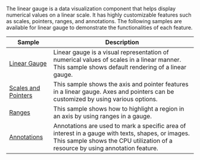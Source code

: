 The linear gauge is a data visualization component that helps display numerical values on a linear scale. It has highly customizable features such as scales, pointers, ranges, and annotations.
The following samples are available for linear gauge to demonstrate the functionalities of each feature.

| Sample | Description |
| ------ | ----------- |
| [Linear Gauge](LinearGauge/Samples/Default.xaml)| Linear gauge is a visual representation of numerical values of scales in a linear manner. This sample shows default rendering of a linear gauge.  |
| [Scales and Pointers](LinearGauge/Samples/ScaleAndPointers.xaml)| This sample shows the axis and pointer features in a linear gauge. Axes and pointers can be customized by using various options. |
| [Ranges](LinearGauge/Samples/Ranges.xaml)| This sample shows how to highlight a region in an axis by using ranges in a gauge. |
| [Annotations](LinearGauge/Samples/Annotation.xaml)| Annotations are used to mark a specific area of interest in a gauge with texts, shapes, or images. This sample shows the CPU utilization of a resource by using annotation feature. |
